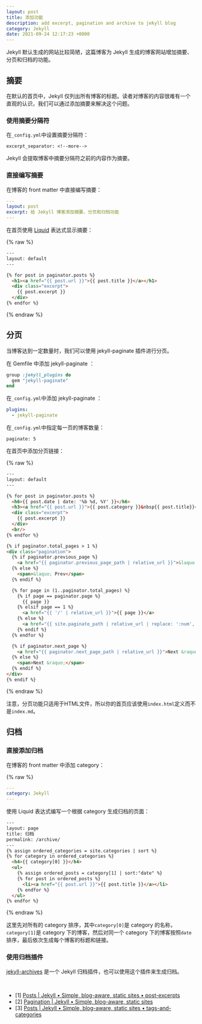 ```yaml
---
layout: post
title: 添加功能
description: add excerpt, pagination and archive to jekyll blog
category: Jekyll
date: 2021-09-24 12:17:23 +0800
---
```


Jekyll 默认生成的网站比较简陋，这篇博客为 Jekyll 生成的博客网站增加摘要、分页和归档的功能。

<!--more-->

## 摘要

在默认的首页中，Jekyll 仅列出所有博客的标题。读者对博客的内容很难有一个直观的认识，我们可以通过添加摘要来解决这个问题。

### 使用摘要分隔符

在`_config.yml`中设置摘要分隔符：

`excerpt_separator: <!--more-->`

Jekyll 会提取博客中摘要分隔符之前的内容作为摘要。

### 直接编写摘要

在博客的 front matter 中直接编写摘要：

```yaml
---
layout: post
excerpt: 给 Jekyll 博客添加摘要、分页和归档功能
---
```

在首页使用 [Liquid](https://shopify.github.io/liquid/) 表达式显示摘要：

{% raw %}
```html
---
layout: default
---

{% for post in paginator.posts %}
  <h1><a href="{{ post.url }}">{{ post.title }}</a></h1>
  <div class="excerpt">
    {{ post.excerpt }}
  </div>
{% endfor %}
```
{% endraw %}

## 分页

当博客达到一定数量时，我们可以使用 jekyll-paginate 插件进行分页。

在 Gemfile 中添加 jekyll-paginate ：

```ruby
group :jekyll_plugins do
  gem "jekyll-paginate"
end
```

在`_config.yml`中添加 jekyll-paginate ：

```yaml
plugins:
  - jekyll-paginate
```

在`_config.yml`中指定每一页的博客数量：

`paginate: 5`

在首页中添加分页链接：

{% raw %}
```html
---
layout: default
---

{% for post in paginator.posts %}
  <h6>{{ post.date | date: '%b %d, %Y' }}</h6>
  <h3><a href="{{ post.url }}">{{ post.category }}&nbsp{{ post.title}}</a></h3>
  <div class="excerpt">
    {{ post.excerpt }}
  </div>
  <br/>
{% endfor %}

{% if paginator.total_pages > 1 %}
<div class="pagination">
  {% if paginator.previous_page %}
    <a href="{{ paginator.previous_page_path | relative_url }}">&laquo; Prev</a>
  {% else %}
    <span>&laquo; Prev</span>
  {% endif %}

  {% for page in (1..paginator.total_pages) %}
    {% if page == paginator.page %}
      {{ page }}
    {% elsif page == 1 %}
      <a href="{{ '/' | relative_url }}">{{ page }}</a>
    {% else %}
      <a href="{{ site.paginate_path | relative_url | replace: ':num', page }}">{{ page }}</a>
    {% endif %}
  {% endfor %}

  {% if paginator.next_page %}
    <a href="{{ paginator.next_page_path | relative_url }}">Next &raquo;</a>
  {% else %}
    <span>Next &raquo;</span>
  {% endif %}
</div>
{% endif %}
```
{% endraw %}

注意，分页功能只适用于HTML文件，所以你的首页应该使用`index.html`定义而不是`index.md`。

## 归档

### 直接添加归档

在博客的 front matter 中添加 category：

{% raw %}
```yaml
---
category: Jekyll
---
```

使用 Liquid 表达式编写一个根据 category 生成归档的页面：

```html
---
layout: page
title: 归档
permalink: /archive/
---
{% assign ordered_categories = site.categories | sort %}
{% for category in ordered_categories %}
  <h4>{{ category[0] }}</h4>
  <ul>
    {% assign ordered_posts = category[1] | sort:"date" %}
    {% for post in ordered_posts %}
      <li><a href="{{ post.url }}">{{ post.title }}</a></li>
    {% endfor %}
  </ul>
{% endfor %}
```
{% endraw %}

这里先对所有的 category 排序，其中`category[0]`是 category 的名称，`category[1]`是 category 下的博客，然后对同一个 category 下的博客按照`date`排序，最后依次生成每个博客的标题和链接。

### 使用归档插件

[jekyll-archives](https://github.com/jekyll/jekyll-archives) 是一个 Jekyll 归档插件，也可以使用这个插件来生成归档。

&nbsp;

- [1] [Posts \| Jekyll • Simple, blog-aware, static sites • post-excerpts](https://jekyllrb.com/docs/posts/#post-excerpts)
- [2] [Pagination \| Jekyll • Simple, blog-aware, static sites](https://jekyllrb.com/docs/pagination/)
- [3] [Posts \| Jekyll • Simple, blog-aware, static sites • tags-and-categories](https://jekyllrb.com/docs/posts/#tags-and-categories)